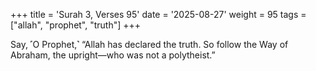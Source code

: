 +++
title = 'Surah 3, Verses 95'
date = '2025-08-27'
weight = 95
tags = ["allah", "prophet", "truth"]
+++

Say, ˹O Prophet,˺ “Allah has declared the truth. So follow the Way of Abraham, the upright—who was not a polytheist.”